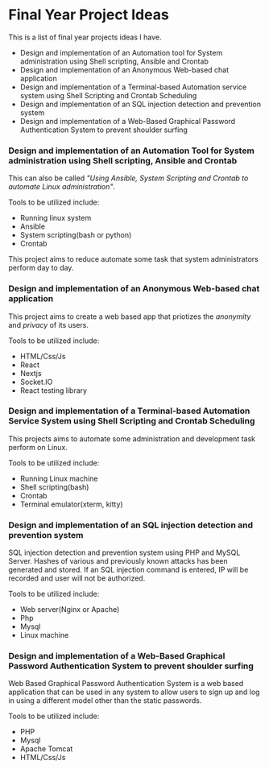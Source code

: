 # Final Year Project Ideas

This is a list of final year projects ideas I have.

- Design and implementation of an Automation tool for System administration using Shell scripting, Ansible and Crontab
- Design and implementation of an Anonymous Web-based chat application
- Design and implementation of a Terminal-based Automation service system using Shell Scripting and Crontab Scheduling
- Design and implementation of an SQL injection detection and prevention system
- Design and implementation of a Web-Based Graphical Password Authentication System to prevent shoulder surfing

### Design and implementation of an Automation Tool for System administration using Shell scripting, Ansible and Crontab

This can also be called _"Using Ansible, System Scripting and Crontab to automate Linux administration"_.

Tools to be utilized include:
- Running linux system
- Ansible
- System scripting(bash or python)
- Crontab

This project aims to reduce automate some task that system administrators perform day to day.

### Design and implementation of an Anonymous Web-based chat application

This project aims to create a web based app that priotizes the _anonymity_ and _privacy_ of its users.

Tools to be utilized include:
- HTML/Css/Js
- React
- Nextjs
- Socket.IO
- React testing library

### Design and implementation of a Terminal-based Automation Service System using Shell Scripting and Crontab Scheduling

This projects aims to automate some administration and development task perform on Linux.

Tools to be utilized include:
- Running Linux machine
- Shell scripting(bash)
- Crontab
- Terminal emulator(xterm, kitty)

### Design and implementation of an SQL injection detection and prevention system

SQL injection detection and prevention system using PHP and MySQL Server. Hashes of various and previously known attacks has been generated and stored. If an SQL injection command is entered, IP will be recorded and user will not be authorized.

Tools to be utilized include:
- Web server(Nginx or Apache)
- Php
- Mysql
- Linux machine

### Design and implementation of a Web-Based Graphical Password Authentication System to prevent shoulder surfing

Web Based Graphical Password Authentication System is a web based application that can be used in any system to allow users to sign up and log in using a different model other than the static passwords.

Tools to be utilized include:
- PHP
- Mysql
- Apache Tomcat
- HTML/Css/Js

